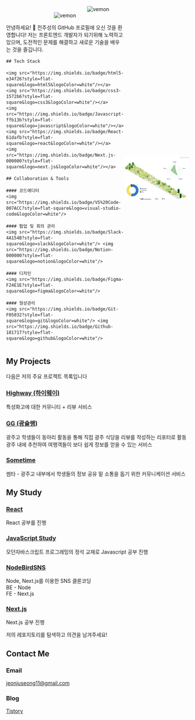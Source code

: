 <div align="center">
  <img src="https://capsule-render.vercel.app/api?type=venom&height=200&text=Jeon%20Ju%20Seong.&fontSize=70&color=0:8871e5,100:b678c4&stroke=b678c4" alt="vemon">
</div>

<div style="display: flex; align-items: center;">
  <div style="flex: 1;">
    <div align="center">
      <img src="https://capsule-render.vercel.app/api?type=venom&height=200&text=Jeon%20Ju%20Seong.&fontSize=70&color=0:8871e5,100:b678c4&stroke=b678c4" alt="vemon">
    </div>
    <p>안녕하세요! 👋 전주성의 GitHub 프로필에 오신 것을 환영합니다!  
    저는 프론트엔드 개발자가 되기위해 노력하고 있으며, 도전적인 문제를 해결하고 새로운 기술을 배우는 것을 즐깁니다.</p>
    
    ## Tech Stack
    
    <img src="https://img.shields.io/badge/html5-e34f26?style=flat-square&logo=html5&logoColor=white"/></a>
    <img src="https://img.shields.io/badge/css3-1572b6?style=flat-square&logo=css3&logoColor=white"/></a>
    <img src="https://img.shields.io/badge/Javascript-ffb13b?style=flat-square&logo=javascript&logoColor=white"/></a>
    <img src="https://img.shields.io/badge/React-61dafb?style=flat-square&logo=react&logoColor=white"/></a>
    <img src="https://img.shields.io/badge/Next.js-000000?style=flat-square&logo=next.js&logoColor=white"/></a>
    
    ## Collaboration & Tools
    
    #### 코드에디터  
    <img src="https://img.shields.io/badge/VS%20Code-007ACC?style=flat-square&logo=visual-studio-code&logoColor=white"/>  
    
    #### 협업 및 회의 관리   
    <img src="https://img.shields.io/badge/Slack-4A154B?style=flat-square&logo=slack&logoColor=white"/> <img src="https://img.shields.io/badge/Notion-000000?style=flat-square&logo=notion&logoColor=white"/>  
    
    #### 디자인  
    <img src="https://img.shields.io/badge/Figma-F24E1E?style=flat-square&logo=figma&logoColor=white"/>   
    
    #### 형상관리    
    <img src="https://img.shields.io/badge/Git-F05032?style=flat-square&logo=git&logoColor=white"/> <img src="https://img.shields.io/badge/Github-181717?style=flat-square&logo=github&logoColor=white"/>  
  </div>
  <div style="flex: 1; text-align: center;">
    <img src="./profile-3d-contrib/profile-green-animate.svg" alt="3D Contribution Animation">
  </div>
</div>

## My Projects

다음은 저의 주요 프로젝트 목록입니다  

### [Highway (하이웨이)](https://github.com/jeonjuseong11/TeamC_Main_Front)

특성화고에 대한 커뮤니티 + 리뷰 서비스

### [GG (광슐랭)](https://github.com/jeonjuseong11/gwangguide)

광주고 학생들이 동아리 활동을 통해 직접 광주 식당을 리뷰를 작성하는 리포터로 활동  
광주 내에 추천하여 여행객들이 보다 쉽게 정보를 얻을 수 있는 서비스

### [Sometime](https://github.com/jeonjuseong11/sometimes)

썸타 - 광주고 내부에서 학생들의 정보 공유 밑 소통을 돕기 위한 커뮤니케이션 서비스

## My Study

### [React](https://github.com/jeonjuseong11/Study/tree/main/%ED%95%9C%EC%9E%85React)

React 공부를 진행

### [JavaScript Study](https://github.com/jeonjuseong11/Study/tree/main/%20%EB%AA%A8%EB%8D%98%EC%9E%90%EB%B0%94%EC%8A%A4%ED%81%AC%EB%A6%BD%ED%8A%B8%20%ED%94%84%EB%A1%9C%EA%B7%B8%EB%9E%98%EB%B0%8D%EC%9D%98%20%EC%A0%95%EC%84%9D%20)

모던자바스크립트 프로그래밍의 정석 교재로 Javascript 공부 진행

### [NodeBirdSNS](https://github.com/jeonjuseong11/react-nodebird)

Node, Next.js를 이용한 SNS 클론코딩  
BE - Node  
FE - Next.js

### [Next.js](https://github.com/jeonjuseong11/my-next-practice-app)

Next.js 공부 진행

저의 레포지토리를 탐색하고 의견을 남겨주세요!    

## Contact Me
### **Email**   
jeonjuseong11@gmail.com  
### **Blog**  
[Tistory](https://juseongsdevstory.tistory.com/)

